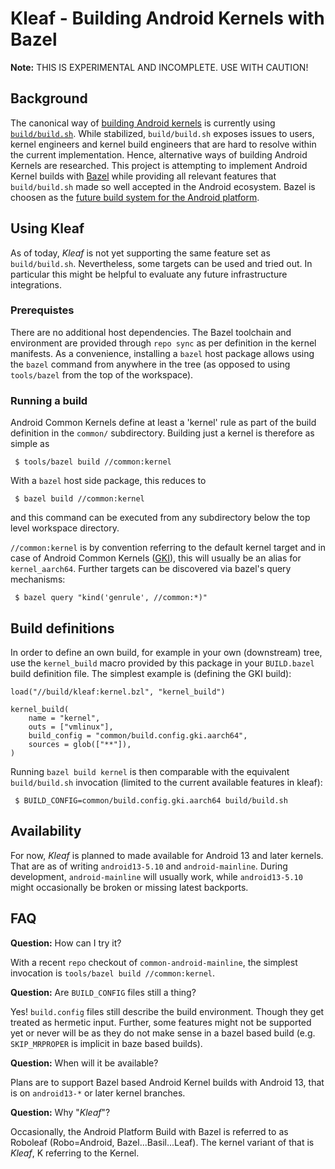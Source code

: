 # Kleaf - Building Android Kernels with Bazel

**Note:** THIS IS EXPERIMENTAL AND INCOMPLETE. USE WITH CAUTION!

## Background

The canonical way of
[building Android kernels](https://source.android.com/setup/build/building-kernels)
is currently using
[`build/build.sh`](https://android.googlesource.com/kernel/build/+/refs/heads/master/build.sh).
While stabilized, `build/build.sh` exposes issues to users, kernel engineers and
kernel build engineers that are hard to resolve within the current
implementation. Hence, alternative ways of building Android Kernels are
researched. This project is attempting to implement Android Kernel builds with
[Bazel](https://bazel.build/) while providing all relevant features that
`build/build.sh` made so well accepted in the Android ecosystem. Bazel is
choosen as the
[future build system for the Android platform](https://opensource.googleblog.com/2020/11/welcome-android-open-source-project.html).

## Using Kleaf

As of today, *Kleaf* is not yet supporting the same feature set as
`build/build.sh`. Nevertheless, some targets can be used and tried out. In
particular this might be helpful to evaluate any future infrastructure
integrations.

### Prerequistes

There are no additional host dependencies. The Bazel toolchain and environment
are provided through `repo sync` as per definition in the kernel manifests. As a
convenience, installing a `bazel` host package allows using the `bazel` command
from anywhere in the tree (as opposed to using `tools/bazel` from the top of the
workspace).

### Running a build

Android Common Kernels define at least a 'kernel' rule as part of the build
definition in the `common/` subdirectory. Building just a kernel is therefore as
simple as

```
 $ tools/bazel build //common:kernel
```

With a `bazel` host side package, this reduces to

```
 $ bazel build //common:kernel
```

and this command can be executed from any subdirectory below the top level
workspace directory.

`//common:kernel` is by convention referring to the default kernel target and in
case of Android Common Kernels
([GKI](https://preview.source.android.com/devices/architecture/kernel/generic-kernel-image)),
this will usually be an alias for `kernel_aarch64`. Further targets can be
discovered via bazel's query mechanisms:

```
 $ bazel query "kind('genrule', //common:*)"
```

## Build definitions

In order to define an own build, for example in your own (downstream) tree, use
the `kernel_build` macro provided by this package in your `BUILD.bazel` build
definition file. The simplest example is (defining the GKI build):

```
load("//build/kleaf:kernel.bzl", "kernel_build")

kernel_build(
    name = "kernel",
    outs = ["vmlinux"],
    build_config = "common/build.config.gki.aarch64",
    sources = glob(["**"]),
)
```

Running `bazel build kernel` is then comparable with the equivalent
`build/build.sh` invocation (limited to the current available features in
kleaf):

```
 $ BUILD_CONFIG=common/build.config.gki.aarch64 build/build.sh
```

## Availability

For now, *Kleaf* is planned to made available for Android 13 and later kernels.
That are as of writing `android13-5.10` and `android-mainline`. During
development, `android-mainline` will usually work, while `android13-5.10` might
occasionally be broken or missing latest backports.

## FAQ

**Question:** How can I try it?

With a recent `repo` checkout of `common-android-mainline`, the simplest
invocation is `tools/bazel build //common:kernel`.

**Question:** Are `BUILD_CONFIG` files still a thing?

Yes! `build.config` files still describe the build environment. Though they get
treated as hermetic input. Further, some features might not be supported yet or
never will be as they do not make sense in a bazel based build (e.g.
`SKIP_MRPROPER` is implicit in baze based builds).

**Question:** When will it be available?

Plans are to support Bazel based Android Kernel builds with Android 13, that is
on `android13-*` or later kernel branches.

**Question:** Why "*Kleaf*"?

Occasionally, the Android Platform Build with Bazel is referred to as Roboleaf
(Robo=Android, Bazel...Basil...Leaf). The kernel variant of that is *Kleaf*, K
referring to the Kernel.
